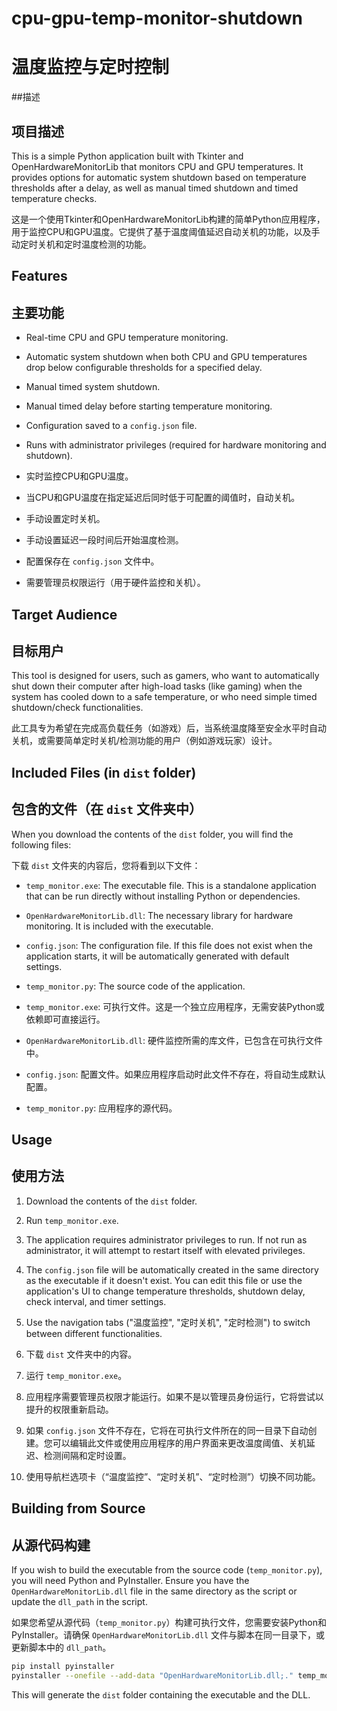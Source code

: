 # cpu-gpu-temp-monitor-shutdown
# 温度监控与定时控制

##描述
## 项目描述

This is a simple Python application built with Tkinter and OpenHardwareMonitorLib that monitors CPU and GPU temperatures. It provides options for automatic system shutdown based on temperature thresholds after a delay, as well as manual timed shutdown and timed temperature checks.

这是一个使用Tkinter和OpenHardwareMonitorLib构建的简单Python应用程序，用于监控CPU和GPU温度。它提供了基于温度阈值延迟自动关机的功能，以及手动定时关机和定时温度检测的功能。

## Features
## 主要功能

- Real-time CPU and GPU temperature monitoring.
- Automatic system shutdown when both CPU and GPU temperatures drop below configurable thresholds for a specified delay.
- Manual timed system shutdown.
- Manual timed delay before starting temperature monitoring.
- Configuration saved to a `config.json` file.
- Runs with administrator privileges (required for hardware monitoring and shutdown).

- 实时监控CPU和GPU温度。
- 当CPU和GPU温度在指定延迟后同时低于可配置的阈值时，自动关机。
- 手动设置定时关机。
- 手动设置延迟一段时间后开始温度检测。
- 配置保存在 `config.json` 文件中。
- 需要管理员权限运行（用于硬件监控和关机）。

## Target Audience
## 目标用户

This tool is designed for users, such as gamers, who want to automatically shut down their computer after high-load tasks (like gaming) when the system has cooled down to a safe temperature, or who need simple timed shutdown/check functionalities.

此工具专为希望在完成高负载任务（如游戏）后，当系统温度降至安全水平时自动关机，或需要简单定时关机/检测功能的用户（例如游戏玩家）设计。

## Included Files (in `dist` folder)
## 包含的文件（在 `dist` 文件夹中）

When you download the contents of the `dist` folder, you will find the following files:

下载 `dist` 文件夹的内容后，您将看到以下文件：

- `temp_monitor.exe`: The executable file. This is a standalone application that can be run directly without installing Python or dependencies.
- `OpenHardwareMonitorLib.dll`: The necessary library for hardware monitoring. It is included with the executable.
- `config.json`: The configuration file. If this file does not exist when the application starts, it will be automatically generated with default settings.
- `temp_monitor.py`: The source code of the application.

- `temp_monitor.exe`: 可执行文件。这是一个独立应用程序，无需安装Python或依赖即可直接运行。
- `OpenHardwareMonitorLib.dll`: 硬件监控所需的库文件，已包含在可执行文件中。
- `config.json`: 配置文件。如果应用程序启动时此文件不存在，将自动生成默认配置。
- `temp_monitor.py`: 应用程序的源代码。

## Usage
## 使用方法

1. Download the contents of the `dist` folder.
2. Run `temp_monitor.exe`.
3. The application requires administrator privileges to run. If not run as administrator, it will attempt to restart itself with elevated privileges.
4. The `config.json` file will be automatically created in the same directory as the executable if it doesn't exist. You can edit this file or use the application's UI to change temperature thresholds, shutdown delay, check interval, and timer settings.
5. Use the navigation tabs ("温度监控", "定时关机", "定时检测") to switch between different functionalities.

1. 下载 `dist` 文件夹中的内容。
2. 运行 `temp_monitor.exe`。
3. 应用程序需要管理员权限才能运行。如果不是以管理员身份运行，它将尝试以提升的权限重新启动。
4. 如果 `config.json` 文件不存在，它将在可执行文件所在的同一目录下自动创建。您可以编辑此文件或使用应用程序的用户界面来更改温度阈值、关机延迟、检测间隔和定时设置。
5. 使用导航栏选项卡（“温度监控”、“定时关机”、“定时检测”）切换不同功能。

## Building from Source
## 从源代码构建

If you wish to build the executable from the source code (`temp_monitor.py`), you will need Python and PyInstaller. Ensure you have the `OpenHardwareMonitorLib.dll` file in the same directory as the script or update the `dll_path` in the script.

如果您希望从源代码（`temp_monitor.py`）构建可执行文件，您需要安装Python和PyInstaller。请确保 `OpenHardwareMonitorLib.dll` 文件与脚本在同一目录下，或更新脚本中的 `dll_path`。

```bash
pip install pyinstaller
pyinstaller --onefile --add-data "OpenHardwareMonitorLib.dll;." temp_monitor.py
```

This will generate the `dist` folder containing the executable and the DLL.
